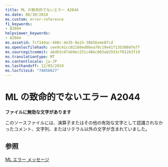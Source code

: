 ```yaml
---
title: ML の致命的でないエラー A2044
ms.date: 08/30/2018
ms.custom: error-reference
f1_keywords:
- A2044
helpviewer_keywords:
- A2044
ms.assetid: 7cf144ac-408c-4e35-9a15-38656a4e87cd
ms.openlocfilehash: cee9c41cc02160ed0bea78c19e41f1353060fe7f
ms.sourcegitcommit: a6d63c07ab9ec251c48bc003ab2933cf01263f19
ms.translationtype: MT
ms.contentlocale: ja-JP
ms.lasthandoff: 12/05/2019
ms.locfileid: "74856627"
---
```

# <a name="ml-nonfatal-error-a2044"></a>ML の致命的でないエラー A2044

**ファイルに無効な文字があります**

このソースファイルには、演算子またはその他の有効な文字として認識されなかったコメント、文字列、またはリテラル以外の文字が含まれていました。

## <a name="see-also"></a>参照

[ML エラー メッセージ](../../assembler/masm/ml-error-messages.md)<br/>